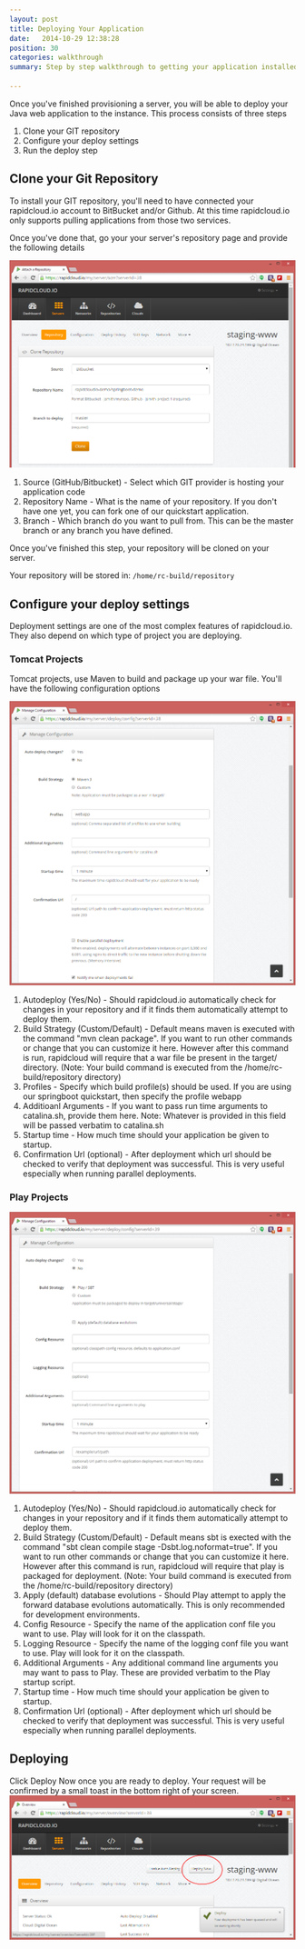 ```yaml
---
layout: post
title: Deploying Your Application
date:   2014-10-29 12:38:28
position: 30
categories: walkthrough
summary: Step by step walkthrough to getting your application installed from GitHub or Bitbucket, built and deployed to your new server. 

---
```

Once you've finished provisioning a server, you will be able to deploy your Java web application to the instance. This process consists of three steps

1. Clone your GIT repository
1. Configure your deploy settings
1. Run the deploy step

## Clone your Git Repository

To install your GIT repository, you'll need to have connected your rapidcloud.io account to BitBucket and/or Github. At this time rapidcloud.io only supports pulling applications from those two services.

Once you've done that, go your your server's repository page and provide the following details

![Clone GIT Repository](/assets/select_repository.png)

1. Source (GitHub/Bitbucket) - Select which GIT provider is hosting your application code
2. Repository Name - What is the name of your repository. If you don't have one yet, you can fork one of our quickstart application.
3. Branch - Which branch do you want to pull from. This can be the master branch or any branch you have defined. 

Once you've finished this step, your repository will be cloned on your server.  

Your repository will be stored in:
<code>/home/rc-build/repository</code>

## Configure your deploy settings
Deployment settings are one of the most complex features of rapidcloud.io. They also depend on which type of project you are deploying. 

### Tomcat Projects
Tomcat projects, use Maven to build and package up your war file. You'll have the following configuration options

![Tomcat Configuration](/assets/tomcat_configuration.png)

1. Autodeploy (Yes/No) - Should rapidcloud.io automatically check for changes in your repository and if it finds them automatically attempt to deploy them. 
1. Build Strategy (Custom/Default) - Default means maven is executed with the command "mvn clean package". If you want to run other commands or change that you can customize it here. However after this command is run, rapidcloud will require that a war file be present in the target/ directory. (Note: Your build command is executed from the /home/rc-build/repository directory)
1. Profiles - Specify which build profile(s) should be used. If you are using our springboot quickstart, then specify the profile webapp
1. Additioanl Arguments - If you want to pass run time arguments to catalina.sh, provide them here. Note: Whatever is provided in this field will be passed verbatim to catalina.sh
1. Startup time - How much time should your application be given to startup. 
1. Confirmation Url (optional) - After deployment which url should be checked to verify that deployment was successful. This is very useful especially when running parallel deployments.

### Play Projects

![Play Configuration](/assets/play_configuration.png)

1. Autodeploy (Yes/No) - Should rapidcloud.io automatically check for changes in your repository and if it finds them automatically attempt to deploy them. 
1. Build Strategy (Custom/Default) - Default means sbt is exected with the command "sbt clean compile stage -Dsbt.log.noformat=true". If you want to run other commands or change that you can customize it here. However after this command is run, rapidcloud will require that play is packaged for deployment. (Note: Your build command is executed from the /home/rc-build/repository directory)
1. Apply (default) database evolutions - Should Play attempt to apply the forward database evolutions automatically. This is only recommended for development environments.
1. Config Resource - Specify the name of the application conf file you want to use. Play will look for it on the classpath.
1. Logging Resource - Specify the name of the logging conf file you want to use. Play will look for it on the classpath.
1. Additional Arguments - Any additional command line arguments you may want to pass to Play. These are provided verbatim to the Play startup script.
1. Startup time - How much time should your application be given to startup. 
1. Confirmation Url (optional) - After deployment which url should be checked to verify that deployment was successful. This is very useful especially when running parallel deployments.

## Deploying
Click Deploy Now once you are ready to deploy. Your request will be confirmed by a small toast in the bottom right of your screen.
![Deploy Now](/assets/deploy_now.png)




